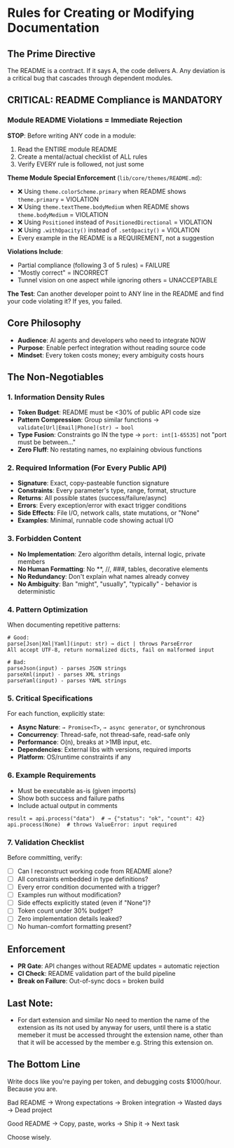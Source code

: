 # Rules for Creating or Modifying Documentation

## The Prime Directive

The README is a contract. If it says A, the code delivers A. Any deviation is a critical bug that cascades through
dependent modules.

## CRITICAL: README Compliance is MANDATORY

### Module README Violations = Immediate Rejection

**STOP**: Before writing ANY code in a module:
1. Read the ENTIRE module README
2. Create a mental/actual checklist of ALL rules
3. Verify EVERY rule is followed, not just some

**Theme Module Special Enforcement** (`lib/core/themes/README.md`):
- ❌ Using `theme.colorScheme.primary` when README shows `theme.primary` = VIOLATION
- ❌ Using `theme.textTheme.bodyMedium` when README shows `theme.bodyMedium` = VIOLATION  
- ❌ Using `Positioned` instead of `PositionedDirectional` = VIOLATION
- ❌ Using `.withOpacity()` instead of `.setOpacity()` = VIOLATION
- Every example in the README is a REQUIREMENT, not a suggestion

**Violations Include**:
- Partial compliance (following 3 of 5 rules) = FAILURE
- "Mostly correct" = INCORRECT
- Tunnel vision on one aspect while ignoring others = UNACCEPTABLE

**The Test**: Can another developer point to ANY line in the README and find your code violating it? If yes, you failed.

## Core Philosophy

- **Audience**: AI agents and developers who need to integrate NOW
- **Purpose**: Enable perfect integration without reading source code
- **Mindset**: Every token costs money; every ambiguity costs hours

## The Non-Negotiables

### 1. Information Density Rules

- **Token Budget**: README must be <30% of public API code size
- **Pattern Compression**: Group similar functions → `validate[Url|Email|Phone](str) → bool`
- **Type Fusion**: Constraints go IN the type → `port: int[1-65535]` not "port must be between..."
- **Zero Fluff**: No restating names, no explaining obvious functions

### 2. Required Information (For Every Public API)

- **Signature**: Exact, copy-pasteable function signature
- **Constraints**: Every parameter's type, range, format, structure
- **Returns**: All possible states (success/failure/async)
- **Errors**: Every exception/error with exact trigger conditions
- **Side Effects**: File I/O, network calls, state mutations, or "None"
- **Examples**: Minimal, runnable code showing actual I/O

### 3. Forbidden Content

- **No Implementation**: Zero algorithm details, internal logic, private members
- **No Human Formatting**: No **, //, ###, tables, decorative elements
- **No Redundancy**: Don't explain what names already convey
- **No Ambiguity**: Ban "might", "usually", "typically" - behavior is deterministic

### 4. Pattern Optimization

When documenting repetitive patterns:

```
# Good:
parse[Json|Xml|Yaml](input: str) → dict | throws ParseError
All accept UTF-8, return normalized dicts, fail on malformed input

# Bad:
parseJson(input) - parses JSON strings
parseXml(input) - parses XML strings  
parseYaml(input) - parses YAML strings
```

### 5. Critical Specifications

For each function, explicitly state:

- **Async Nature**: `→ Promise<T>`, `→ async generator`, or synchronous
- **Concurrency**: Thread-safe, not thread-safe, read-safe only
- **Performance**: O(n), breaks at >1MB input, etc.
- **Dependencies**: External libs with versions, required imports
- **Platform**: OS/runtime constraints if any

### 6. Example Requirements

- Must be executable as-is (given imports)
- Show both success and failure paths
- Include actual output in comments

```
result = api.process("data")  # → {"status": "ok", "count": 42}
api.process(None)  # throws ValueError: input required
```

### 7. Validation Checklist

Before committing, verify:

- [ ] Can I reconstruct working code from README alone?
- [ ] All constraints embedded in type definitions?
- [ ] Every error condition documented with a trigger?
- [ ] Examples run without modification?
- [ ] Side effects explicitly stated (even if "None")?
- [ ] Token count under 30% budget?
- [ ] Zero implementation details leaked?
- [ ] No human-comfort formatting present?

## Enforcement

- **PR Gate**: API changes without README updates = automatic rejection
- **CI Check**: README validation part of the build pipeline
- **Break on Failure**: Out-of-sync docs = broken build

## Last Note:
- For dart extension and similar No need to mention the name of the extension as its not used by anyway for users, until there is a static memeber it must be accessed throught the extension name, other than that it will be accessed by the member e.g. String this extension on.

## The Bottom Line

Write docs like you're paying per token, and debugging costs $1000/hour. Because you are.

Bad README → Wrong expectations → Broken integration → Wasted days → Dead project

Good README → Copy, paste, works → Ship it → Next task

Choose wisely.
